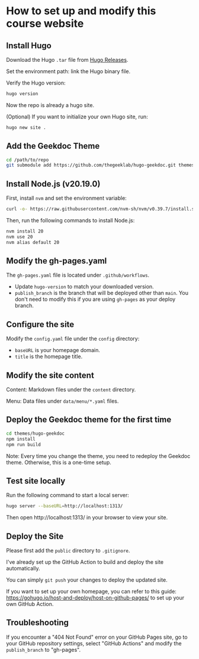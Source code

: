 # How to set up and modify this course website

## Install Hugo

Download the Hugo `.tar` file from [Hugo Releases](https://github.com/gohugoio/hugo/releases).

Set the environment path: link the Hugo binary file.

Verify the Hugo version:

```bash
hugo version
```

Now the repo is already a hugo site.

(Optional) If you want to initialize your own Hugo site, run:

```bash
hugo new site .
```

## Add the Geekdoc Theme

```bash
cd /path/to/repo
git submodule add https://github.com/thegeeklab/hugo-geekdoc.git themes/hugo-geekdoc
```

## Install Node.js (v20.19.0)

First, install `nvm` and set the environment variable:

```bash
curl -o- https://raw.githubusercontent.com/nvm-sh/nvm/v0.39.7/install.sh | bash
```

Then, run the following commands to install Node.js:

```bash
nvm install 20
nvm use 20
nvm alias default 20
```

## Modify the gh-pages.yaml

The `gh-pages.yaml` file is located under `.github/workflows`.

- Update `hugo-version` to match your downloaded version.
- `publish_branch` is the branch that will be deployed other than `main`. You don't need to modify this if you are using `gh-pages` as your deploy branch.

## Configure the site

Modify the `config.yaml` file under the `config` directory:

- `baseURL` is your homepage domain.
- `title` is the homepage title.

## Modify the site content

Content: Markdown files under the `content` directory.

Menu: Data files under `data/menu/*.yaml` files.

## Deploy the Geekdoc theme for the first time

```bash
cd themes/hugo-geekdoc
npm install
npm run build
```

Note: Every time you change the theme, you need to redeploy the Geekdoc theme. Otherwise, this is a one-time setup.

## Test site locally

Run the following command to start a local server:

```bash
hugo server --baseURL=http://localhost:1313/
```

Then open http://localhost:1313/ in your browser to view your site.

## Deploy the Site

Please first add the `public` directory to `.gitignore`.

I've already set up the GitHub Action to build and deploy the site automatically.

You can simply `git push` your changes to deploy the updated site.

If you want to set up your own homepage, you can refer to this guide: https://gohugo.io/host-and-deploy/host-on-github-pages/ to set up your own GitHub Action.

## Troubleshooting

If you encounter a "404 Not Found" error on your GitHub Pages site, go to your GitHub repository settings, select "GitHub Actions" and modify the `publish_branch` to "gh-pages".


